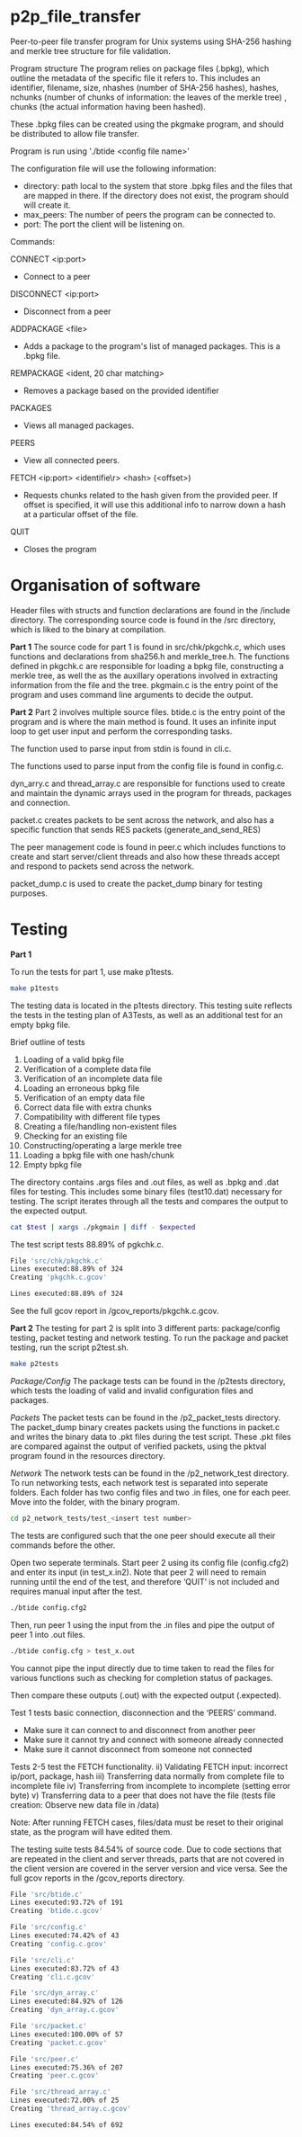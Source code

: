 # p2p_file_transfer
Peer-to-peer file transfer program for Unix systems using SHA-256 hashing and 
merkle tree structure for file validation. 

Program structure
The program relies on package files (.bpkg), which outline the metadata of the
 specific file it refers to. 
This includes an identifier, filename, size, nhashes (number of SHA-256 hashes),
hashes, nchunks (number of chunks of information: the leaves of the merkle tree)
, chunks (the actual information having been hashed).

These .bpkg files can be created using the pkgmake program, and should be 
distributed to allow file transfer.

Program is run using './btide \<config file name\>'

The configuration file will use the following information: 
* directory: path local to the system that store .bpkg files and the files that 
are mapped in there. If the directory does not exist, the program should will 
create it.
* max_peers: The number of peers the program can be connected to.
* port: The port the client will be listening on.

Commands:

CONNECT \<ip:port\>
* Connect to a peer

DISCONNECT \<ip:port\>
* Disconnect from a peer
  
ADDPACKAGE \<file\>
* Adds a package to the program's list of managed packages. This is a .bpkg file.
  
REMPACKAGE \<ident, 20 char matching\>
* Removes a package based on the provided identifier
  
PACKAGES
* Views all managed packages.
  
PEERS
* View all connected peers.
  
FETCH \<ip:port\> \<identifie\r> \<hash\> (\<offset\>)
* Requests chunks related to the hash given from the provided peer. If offset is
 specified, it will use this additional info to narrow down a hash at a 
 particular offset of the file.

QUIT
* Closes the program

# Organisation of software

Header files with structs and function declarations are found in the /include 
directory. The corresponding source code is found in the /src directory, which 
is liked to the binary at compilation.

**Part 1**
The source code for part 1 is found in src/chk/pkgchk.c, which uses functions 
and declarations from sha256.h and merkle_tree.h. The functions defined in 
pkgchk.c are responsible for loading a bpkg file, constructing a merkle tree, 
as well the as the auxillary operations involved in extracting information from 
the file and the tree. pkgmain.c is the entry point of the program and uses 
command line arguments to decide the output.

**Part 2**
Part 2 involves multiple source files. btide.c is the entry point of the program
and is where the main method is found. It uses an infinite input loop to get
user input and perform the corresponding tasks. 

The function used to parse input from stdin is found in cli.c. 

The functions used to parse input from the config file is found in config.c. 

dyn_arry.c and thread_array.c are responsible for functions used to create and
maintain the dynamic arrays used in the program for threads, packages and 
connection. 

packet.c creates packets to be sent across the network, and also has a specific 
function that sends RES packets (generate_and_send_RES)

The peer management code is found in peer.c which includes functions to create
and start server/client threads and also how these threads accept and respond to
packets send across the network.

packet_dump.c is used to create the packet_dump binary for testing purposes.

# Testing

**Part 1**

To run the tests for part 1, use make p1tests.

```bash
make p1tests
```

The testing data is located in the p1tests directory. This testing suite 
reflects the tests in the testing plan of A3Tests, as well as an additional test
for an empty bpkg file. 

Brief outline of tests
1. Loading of a valid bpkg file
2. Verification of a complete data file
3. Verification of an incomplete data file
4. Loading an erroneous bpkg file
5. Verification of an empty data file
6. Correct data file with extra chunks
7. Compatibility with different file types
8. Creating a file/handling non-existent files
9. Checking for an existing file
10. Constructing/operating a large merkle tree
11. Loading a bpkg file with one hash/chunk
12. Empty bpkg file

The directory contains .args files and .out files, as well as .bpkg and .dat 
files for testing. This includes some binary files (test10.dat) necessary for 
testing. The script iterates through all the tests and compares the output to 
the expected output.

```bash
cat $test | xargs ./pkgmain | diff - $expected
```

The test script tests 88.89% of pgkchk.c. 

```bash
File 'src/chk/pkgchk.c'
Lines executed:88.89% of 324
Creating 'pkgchk.c.gcov'

Lines executed:88.89% of 324
```

See the full gcov report in /gcov_reports/pkgchk.c.gcov.

**Part 2**
The testing for part 2 is split into 3 different parts: package/config testing, 
packet testing and network testing. To run the package and packet testing, 
run the script p2test.sh.

```bash
make p2tests
```

*Package/Config*
The package tests can be found in the /p2tests directory, which tests the 
loading of valid and invalid configuration files and packages.

*Packets*
The packet tests can be found in the /p2_packet_tests directory. The packet_dump
binary creates packets using the functions in packet.c and writes the binary
data to .pkt files during the test script. These .pkt files are compared against 
the output of verified packets, using the pktval program found in the resources 
directory.

*Network*
The network tests can be found in the /p2_network_test directory. To run 
networking tests, each network test is separated into seperate folders. Each 
folder has two config files and two .in files, one for each peer. 
Move into the folder, with the binary program.

```bash
cd p2_network_tests/test_<insert test number>
```

The tests are configured such that the one peer should execute all their 
commands before the other. 

Open two seperate terminals. Start peer 2 using its config file (config.cfg2) 
and enter its input (in test_x.in2). Note that peer 2 will need to remain 
running until the end of the test, and therefore ‘QUIT’ is not included and 
requires manual input after the test.

```bash
./btide config.cfg2
```

Then, run peer 1 using the input from the .in files and pipe the output of peer 
1 into .out files. 

```bash
./btide config.cfg > test_x.out
```
You cannot pipe the input directly due to time taken to read the files for 
various functions such as checking for completion status of packages.

Then compare these outputs (.out) with the expected output (.expected). 

Test 1 tests basic connection, disconnection and the ‘PEERS’ command.
- Make sure it can connect to and disconnect from another peer
- Make sure it cannot try and connect with someone already connected
- Make sure it cannot disconnect from someone not connected

Tests 2-5 test the FETCH functionality.
ii) Validating FETCH input: incorrect ip/port, package, hash
iii) Transferring data normally from complete file to incomplete file
iv) Transferring from incomplete to incomplete (setting error byte)
v) Transferring data to a peer that does not have the file (tests file creation:
Observe new data file in /data)

Note: After running FETCH cases, files/data must be reset to their original 
state, as the program will have edited them.

The testing suite tests 84.54% of source code. Due to code sections that are 
repeated in the client and server threads, parts that are not covered in 
the client version are covered in the server version and vice versa. See the 
full gcov reports in the /gcov_reports directory.

```bash
File 'src/btide.c'
Lines executed:93.72% of 191
Creating 'btide.c.gcov'

File 'src/config.c'
Lines executed:74.42% of 43
Creating 'config.c.gcov'

File 'src/cli.c'
Lines executed:83.72% of 43
Creating 'cli.c.gcov'

File 'src/dyn_array.c'
Lines executed:84.92% of 126
Creating 'dyn_array.c.gcov'

File 'src/packet.c'
Lines executed:100.00% of 57
Creating 'packet.c.gcov'

File 'src/peer.c'
Lines executed:75.36% of 207
Creating 'peer.c.gcov'

File 'src/thread_array.c'
Lines executed:72.00% of 25
Creating 'thread_array.c.gcov'

Lines executed:84.54% of 692
```



